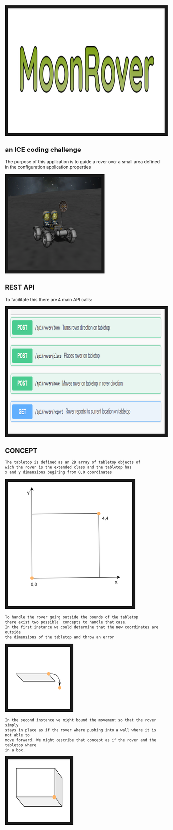 
<p align="left">
<img src="presentation/Title.PNG" width="800" height="400" border="10"/>
</p>

## an ICE coding challenge
The purpose of this application is to guide a rover 
over a small area defined in the configuration application.properties



<p align="left">
<img src="presentation/KerbalRover.png" width="300" height="300" border="10"/>
</p>

## REST API
 To facilitate this there are 4 main API calls:

<p align="left">
<img src="presentation/methods.PNG" width="800" height="400" border="10"/>
</p>

## CONCEPT

    The tabletop is defined as an 2D array of tabletop objects of 
    wich the rover is the extended class and the tabletop has
    x and y dimensions begining from 0,0 coordinates

<p align="left">
<img src="presentation/coordinateSystem.PNG" width="400" height="400" border="10"/>
</p>

    To handle the rover going outside the bounds of the tabletop
    there exist two possible  concepts to handle that case.
    In the first instance we could determine that the new coordinates are outside
    the dimensions of the tabletop and throw an error.

<p align="left">
<img src="presentation/ballFallOff.PNG" width="200" height="200" border="10"/>
</p>

    In the second instance we might bound the movement so that the rover simply 
    stays in place as if the rover where pushing into a wall where it is not able to 
    move forward. We might describe that concept as if the rover and the tabletop where 
    in a box.

<p align="left">
<img src="presentation/ballCaptured.PNG" width="200" height="200" border="10"/>
</p>

